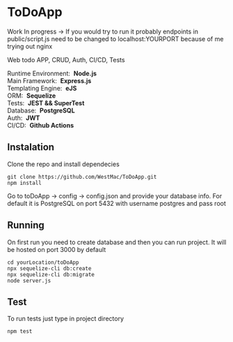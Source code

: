 # ToDoApp

Work In progress -> If you would try to run it probably endpoints in public/script.js need to be changed to localhost:YOURPORT because of me trying out nginx




Web todo APP, CRUD, Auth, CI/CD, Tests

Runtime Environment: &nbsp;**Node.js**\
Main Framework: &nbsp;**Express.js**\
Templating Engine: &nbsp;**eJS**\
ORM: &nbsp;**Sequelize**\
Tests: &nbsp;**JEST && SuperTest**\
Database: &nbsp;**PostgreSQL**\
Auth: &nbsp;**JWT**\
CI/CD: &nbsp;**Github Actions**

## Instalation

Clone the repo and install dependecies

```
git clone https://github.com/WestMac/ToDoApp.git
npm install
```

Go to toDoApp -> config -> config.json and provide your database info. For default it is 
PostgreSQL on port 5432 with username postgres and pass root

## Running 

On first run you need to create database and then you can run project.
It will be hosted on port 3000 by default

```
cd yourLocation/toDoApp
npx sequelize-cli db:create
npx sequelize-cli db:migrate
node server.js
```

## Test

To run tests just type in project directory

```
npm test
```
